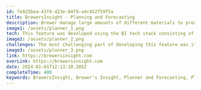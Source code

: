 ```yaml
---
id: fe925bea-43f4-423e-84f9-a4c452f59f5a
title: BrewersInsight - Planning and Forecasting
description: Brewer manage large amounts of different materials to produce beer which can become a burdensome task to manage. For instance, a brewer could order too much or too little materials during their production phase resulting in wasted time and resources. Planning & Forecasting is a software feature I developed, while working with WarrierTech, to help brewers manage these materials according to a production plan. The solution is facilitated through two views including a gantt chart for planning brews and a forecasting table to see upcoming materials shortages.
image1: /assets/planner_1.png
tech: This feature was developed using the BI tech stack consisting of the Angular framework, Azure Functions, CosmosDB and MSSQL.
image2: /assets/planner_2.png
challenges: The most challenging part of developing this feature was its integration with the current *brew run system*. Brew runs are composed from of a series of CosmosDB Documents. Namely, the core brew run details, turn details, fermentation details, conditioning details and packaging details. All together they represent the data of one full beer production. Normally, these details were created dynamically through the process of completing a brew run. With the integration of the planner, these details were pre-populated. This resulted in a series of cascading refactors because the original system was not originally designed with that in mind. This taught me a lot about the system but also a hard lesson in systems integration.
image3: /assets/planner_3.png
link: https://brewersinsight.com
overLink: https://brewersinsight.com
date: 2024-01-01T12:13:10.205Z
completeTime: 400
keywords: BrewersInsight, Brewer's Insight, Planner and Forecasting, Planner, Forecasting
---
```

